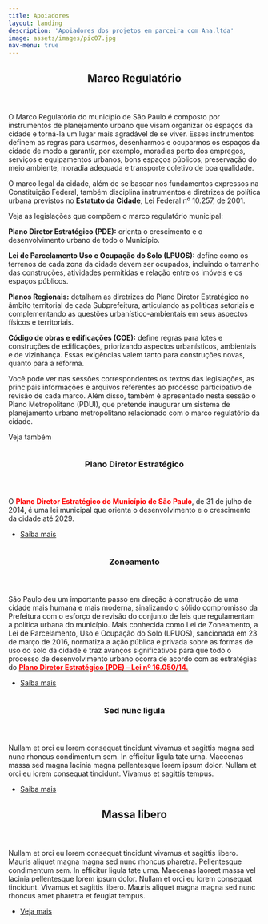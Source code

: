 ```yaml
---
title: Apoiadores
layout: landing
description: 'Apoiadores dos projetos em parceira com Ana.ltda'
image: assets/images/pic07.jpg
nav-menu: true
---
```


<!-- Main -->
<div id="main">

<!-- One -->
<section id="one">
	<div class="inner">
		<header class="major">
			<h2>Marco Regulatório</h2>
		</header>
		<p>O Marco Regulatório do município de São Paulo é composto por instrumentos de planejamento urbano que visam organizar os espaços da cidade e torná-la um lugar mais agradável de se viver. Esses instrumentos definem as regras para usarmos, desenharmos e ocuparmos os espaços da cidade de modo a garantir, por exemplo, moradias perto dos empregos, serviços e equipamentos urbanos, bons espaços públicos, preservação do meio ambiente, moradia adequada e transporte coletivo de boa qualidade.</p>
		<p> O marco legal da cidade, além de se basear nos fundamentos expressos na Constituição Federal, também disciplina instrumentos e diretrizes de política urbana previstos no <strong>Estatuto da Cidade</strong>, Lei Federal nº 10.257, de 2001.</p>
		<p>Veja as legislações que compõem o marco regulatório municipal:</p>
		<p><strong>Plano Diretor Estratégico (PDE):</strong> orienta o crescimento e o desenvolvimento urbano de todo o Município.</p>
		<p><strong>Lei de Parcelamento Uso e Ocupação do Solo (LPUOS):</strong> define como os terrenos de cada zona da cidade devem ser ocupados, incluindo o tamanho das construções, atividades permitidas e relação entre os imóveis e os espaços públicos.</p>
		<p><strong>Planos Regionais:</strong> detalham as diretrizes do Plano Diretor Estratégico no âmbito territorial de cada Subprefeitura, articulando as políticas setoriais e complementando as questões urbanístico-ambientais em seus aspectos físicos e territoriais.</p>
		<p><strong>Código de obras e edificações (COE):</strong> define regras para lotes e construções de edificações, priorizando aspectos urbanísticos, ambientais e de vizinhança. Essas exigências valem tanto para construções novas, quanto para a reforma.</p>
		<p>Você pode ver nas sessões correspondentes os textos das legislações, as principais informações e arquivos referentes ao processo participativo de revisão de cada marco. Além disso, também é apresentado nesta sessão o Plano Metropolitano (PDUI), que pretende inaugurar um sistema de planejamento urbano metropolitano relacionado com o marco regulatório da cidade.</p>	
		<p>Veja também</p>
	</div>
</section>

<!-- Two -->
<section id="two" class="spotlights">
	<section>
		<a href="generic.html" class="image">
			<img src="{% link assets/images/pic08.jpg %}" alt="" data-position="center center" />
		</a>
		<div class="content">
			<div class="inner">
				<header class="major">
					<h3>Plano Diretor Estratégico</h3>
				</header>
				<p>O <strong style="color:red;">Plano Diretor Estratégico do Município de São Paulo</strong>, de 31 de julho de 2014, é uma lei municipal que orienta o desenvolvimento e o crescimento da cidade até 2029.</p>
				<ul class="actions">
					<li><a href="generic.html" class="button">Saiba mais</a></li>
				</ul>
			</div>
		</div>
	</section>
	<section>
		<a href="generic.html" class="image">
			<img src="{% link assets/images/pic09.jpg %}" alt="" data-position="top center" />
		</a>
		<div class="content">
			<div class="inner">
				<header class="major">
					<h3>Zoneamento</h3>
				</header>
				<p>São Paulo deu um importante passo em direção à construção de uma cidade mais humana e mais moderna, sinalizando o sólido compromisso da Prefeitura com o esforço de revisão do conjunto de leis que regulamentam a política urbana do município.
				Mais conhecida como Lei de Zoneamento, a Lei de Parcelamento, Uso e Ocupação do Solo (LPUOS), sancionada em 23 de março de 2016, normatiza a ação pública e privada sobre as formas de uso do solo da cidade e traz avanços significativos para que todo o processo de desenvolvimento urbano ocorra de acordo com as estratégias do <a href="generic.html"><strong style="color:red;">Plano Diretor Estratégico (PDE) – Lei nº 16.050/14.</strong></a></p>
				<ul class="actions">
					<li><a href="generic.html" class="button">Saiba mais</a></li>
				</ul>
			</div>
		</div>
	</section>
	<section>
		<a href="generic.html" class="image">
			<img src="{% link assets/images/pic10.jpg %}" alt="" data-position="25% 25%" />
		</a>
		<div class="content">
			<div class="inner">
				<header class="major">
					<h3>Sed nunc ligula</h3>
				</header>
				<p>Nullam et orci eu lorem consequat tincidunt vivamus et sagittis magna sed nunc rhoncus condimentum sem. In efficitur ligula tate urna. Maecenas massa sed magna lacinia magna pellentesque lorem ipsum dolor. Nullam et orci eu lorem consequat tincidunt. Vivamus et sagittis tempus.</p>
				<ul class="actions">
					<li><a href="generic.html" class="button">Saiba mais</a></li>
				</ul>
			</div>
		</div>
	</section>
</section>

<!-- Three -->
<section id="three">
	<div class="inner">
		<header class="major">
			<h2>Massa libero</h2>
		</header>
		<p>Nullam et orci eu lorem consequat tincidunt vivamus et sagittis libero. Mauris aliquet magna magna sed nunc rhoncus pharetra. Pellentesque condimentum sem. In efficitur ligula tate urna. Maecenas laoreet massa vel lacinia pellentesque lorem ipsum dolor. Nullam et orci eu lorem consequat tincidunt. Vivamus et sagittis libero. Mauris aliquet magna magna sed nunc rhoncus amet pharetra et feugiat tempus.</p>
		<ul class="actions">
			<li><a href="generic.html" class="button next">Veja mais</a></li>
		</ul>
	</div>
</section>

</div>

